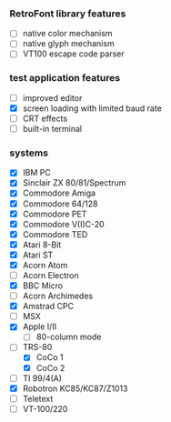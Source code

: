 ### RetroFont library features
- [ ] native color mechanism
- [ ] native glyph mechanism
- [ ] VT100 escape code parser

### test application features
- [ ] improved editor
- [X] screen loading with limited baud rate
- [ ] CRT effects
- [ ] built-in terminal

### systems
- [X] IBM PC
- [X] Sinclair ZX 80/81/Spectrum
- [X] Commodore Amiga
- [X] Commodore 64/128
- [X] Commodore PET
- [X] Commodore V(I)C-20
- [X] Commodore TED
- [X] Atari 8-Bit
- [X] Atari ST
- [X] Acorn Atom
- [ ] Acorn Electron
- [X] BBC Micro
- [ ] Acorn Archimedes
- [X] Amstrad CPC
- [ ] MSX
- [X] Apple I/II
  - [ ] 80-column mode
- [ ] TRS-80
  - [X] CoCo 1
  - [X] CoCo 2
- [ ] TI 99/4(A)
- [X] Robotron KC85/KC87/Z1013
- [ ] Teletext
- [ ] VT-100/220
